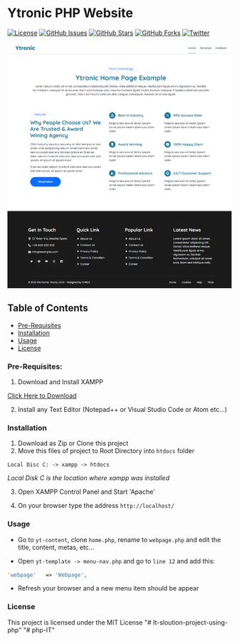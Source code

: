 # Ytronic PHP Website

[![License](https://img.shields.io/badge/license-MIT-blue.svg)](LICENSE)
[![GitHub Issues](https://img.shields.io/github/issues/elyonox/ytronic-php-website.svg)](https://github.com/your-username/your-repo/issues)
[![GitHub Stars](https://img.shields.io/github/stars/elyonox/ytronic-php-website.svg)](https://github.com/your-username/your-repo/stargazers)
[![GitHub Forks](https://img.shields.io/github/forks/elyonox/ytronic-php-website.svg)](https://github.com/your-username/your-repo/network)
[![Twitter](https://img.shields.io/twitter/url/https/github.com/elyonox/ytronic-php-website.svg?style=social)](https://twitter.com/intent/tweet?text=Check%20out%20this%20awesome%20project:&url=https%3A%2F%2Fgithub.com%2Felyonox%2Fytronic-php-website)

![Ytronic Preview](https://github.com/elyonox/ytronic-php-website/blob/main/screenshot.png)


## Table of Contents

- [Pre-Requisites](#pre-requisites)
- [Installation](#installation)
- [Usage](#usage)
- [License](#license)

### Pre-Requisites:

1. Download and Install XAMPP

[Click Here to Download](https://www.apachefriends.org/index.html)

2. Install any Text Editor (Notepad++ or Visual Studio Code or Atom etc...)

### Installation


1. Download as Zip or Clone this project
2. Move this files of project to Root Directory into `htdocs` folder
```
Local Disc C: -> xampp -> htdocs
```
*Local Disk C is the location where xampp was installed*

3. Open XAMPP Control Panel and Start 'Apache'

4. On your browser type the address `http://localhost/`

### Usage

- Go to `yt-content`, clone `home.php`, rename to `webpage.php` and edit the title, content, metas, etc... 

- Open `yt-template -> menu-nav.php` and go to `line 12` and add this:

```php
'webpage'	=> 'Webpage',
```

- Refresh your browser and a new menu item should be appear

### License

This project is licensed under the MIT License
"# It-sloution-project-using-php" 
"# php-IT" 
